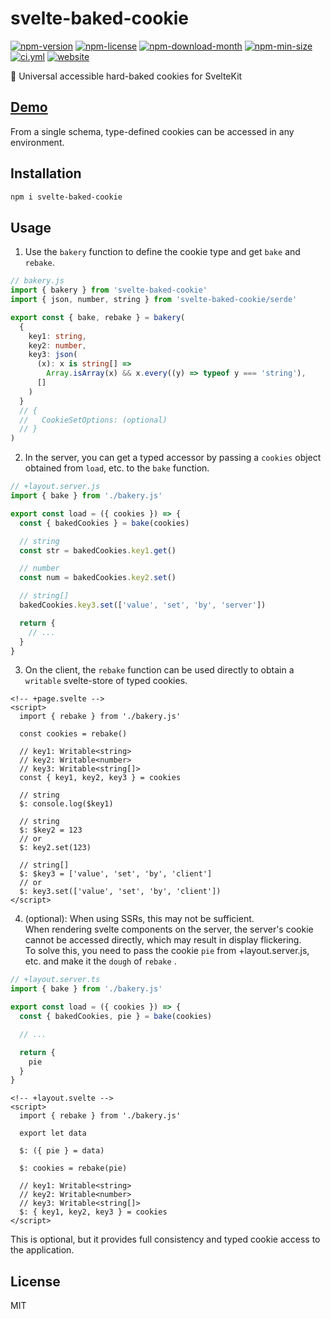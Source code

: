 <!----- BEGIN GHOST DOCS HEADER ----->

# svelte-baked-cookie


<!----- BEGIN GHOST DOCS BADGES ----->
<a href="https://npmjs.com/package/svelte-baked-cookie"><img src="https://img.shields.io/npm/v/svelte-baked-cookie" alt="npm-version" /></a> <a href="https://npmjs.com/package/svelte-baked-cookie"><img src="https://img.shields.io/npm/l/svelte-baked-cookie" alt="npm-license" /></a> <a href="https://npmjs.com/package/svelte-baked-cookie"><img src="https://img.shields.io/npm/dm/svelte-baked-cookie" alt="npm-download-month" /></a> <a href="https://npmjs.com/package/svelte-baked-cookie"><img src="https://img.shields.io/bundlephobia/min/svelte-baked-cookie" alt="npm-min-size" /></a> <a href="https://github.com/jill64/svelte-baked-cookie/actions/workflows/ci.yml"><img src="https://github.com/jill64/svelte-baked-cookie/actions/workflows/ci.yml/badge.svg" alt="ci.yml" /></a> <a href="https://svelte-baked-cookie.jill64.dev"><img src="https://img.shields.io/website?up_message=working&down_message=down&url=https%3A%2F%2Fsvelte-baked-cookie.jill64.dev" alt="website" /></a>
<!----- END GHOST DOCS BADGES ----->


🍪 Universal accessible hard-baked cookies for SvelteKit

## [Demo](https://svelte-baked-cookie.jill64.dev)

<!----- END GHOST DOCS HEADER ----->

From a single schema, type-defined cookies can be accessed in any environment.

## Installation

```bash
npm i svelte-baked-cookie
```

## Usage

1.  Use the `bakery` function to define the cookie type and get `bake` and `rebake`.

```ts
// bakery.js
import { bakery } from 'svelte-baked-cookie'
import { json, number, string } from 'svelte-baked-cookie/serde'

export const { bake, rebake } = bakery(
  {
    key1: string,
    key2: number,
    key3: json(
      (x): x is string[] =>
        Array.isArray(x) && x.every((y) => typeof y === 'string'),
      []
    )
  }
  // {
  //   CookieSetOptions: (optional)
  // }
)
```

2. In the server, you can get a typed accessor by passing a `cookies` object obtained from `load`, etc. to the `bake` function.

```ts
// +layout.server.js
import { bake } from './bakery.js'

export const load = ({ cookies }) => {
  const { bakedCookies } = bake(cookies)

  // string
  const str = bakedCookies.key1.get()

  // number
  const num = bakedCookies.key2.set()

  // string[]
  bakedCookies.key3.set(['value', 'set', 'by', 'server'])

  return {
    // ...
  }
}
```

3. On the client, the `rebake` function can be used directly to obtain a `writable` svelte-store of typed cookies.

```svelte
<!-- +page.svelte -->
<script>
  import { rebake } from './bakery.js'

  const cookies = rebake()

  // key1: Writable<string>
  // key2: Writable<number>
  // key3: Writable<string[]>
  const { key1, key2, key3 } = cookies

  // string
  $: console.log($key1)

  // string
  $: $key2 = 123
  // or
  $: key2.set(123)

  // string[]
  $: $key3 = ['value', 'set', 'by', 'client']
  // or
  $: key3.set(['value', 'set', 'by', 'client'])
</script>
```

4. (optional): When using SSRs, this may not be sufficient.  
   When rendering svelte components on the server, the server's cookie cannot be accessed directly, which may result in display flickering.  
   To solve this, you need to pass the cookie `pie` from +layout.server.js, etc. and make it the `dough` of `rebake` .

```ts
// +layout.server.ts
import { bake } from './bakery.js'

export const load = ({ cookies }) => {
  const { bakedCookies, pie } = bake(cookies)

  // ...

  return {
    pie
  }
}
```

```svelte
<!-- +layout.svelte -->
<script>
  import { rebake } from './bakery.js'

  export let data

  $: ({ pie } = data)

  $: cookies = rebake(pie)

  // key1: Writable<string>
  // key2: Writable<number>
  // key3: Writable<string[]>
  $: { key1, key2, key3 } = cookies
</script>
```

This is optional, but it provides full consistency and typed cookie access to the application.

<!----- BEGIN GHOST DOCS FOOTER ----->

## License

MIT

<!----- END GHOST DOCS FOOTER ----->
